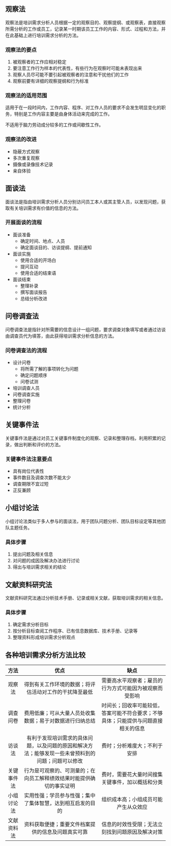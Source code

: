 ## 观察法
观察法是培训需求分析人员根据一定的观察目的、观察提纲、或观察表，直接观察所需分析的工作或员工，记录某一时期该员工工作的内容、形式、过程和方法，并在此基础上进行培训需求分析的方法。
### 观察法的要点
1. 被观察者的工作应相对稳定
2. 要注意工作行为样本的代表性，有些行为在观察时可能未表现出来
3. 观察人员尽可能不要引起被观察者的注意和干扰他们的工作
4. 观察前要有详细的观察提纲和行为标准
### 观察法的适用范围
适用于在一段时间内，工作内容、程序、对工作人员的要求不会发生明显变化的职务，特别是工作内容主要是由身体活动来完成的工作。

不适用于脑力劳动成分较多的工作或间歇性工作。
### 观察法的改进
- 隐蔽方式观察
- 多次重复观察
- 摄像或录像技术记录
- 亲自体验
## 面谈法
面谈法是指由培训需求分析人员分别访问员工本人或其主管人员，以发现问题，获取有关培训需求有价值的信息的方法。
### 开展面谈的流程
- 面谈准备
	- 确定时间、地点、人员
	- 确定面谈目的、访谈提纲、提前通知
- 面谈实施
	- 使用合适的开场白
	- 提问互动
	- 使用合适的结束语
- 面谈结束
	- 整理补录
	- 撰写面谈报告
	- 总结分析改进
## 问卷调查法
问卷调查法是指针对所需要的信息设计一组问题，要求调查对象填写或者通过访谈由调查员代为填答，由此获得培训需求分析信息的方法。
### 问卷调查法的流程
- 设计问卷
	- 将所需了解的事项转化为问题
	- 确定问题顺序
	- 问卷试测
- 培训调查人员
- 问卷调查实施
- 整理问卷
- 统计分析
## 关键事件法
关键事件法是通过对员工关键事件制度化的观察、记录和整理存档，利用积累的记录，做出判断和评价的方法。
### 关键事件法注意要点
- 具有岗位代表性
- 事件数目及调查次数不能太少
- 调查期限不宜过短
- 正反兼顾
## 小组讨论法
小组讨论法类似于多人参与的面谈法，用于团队问题分析、团队目标设定等其他团队主题任务。
### 具体步骤
1. 提出问题及相关信息
2. 对问题的成因及解决办法进行讨论
3. 得出与培训需求相关的结论
## 文献资料研究法
文献资料研究法通过分析技术手册、记录或相关文献，获取培训需求的相关信息。
### 具体步骤
1. 确定需求分析目标
2. 按分析目标查阅工作程序、已有信息数据库、技术手册、记录等
3. 整理资料形成培训需求分析观点
## 各种培训需求分析方法比较
|方法|优点|缺点|
|:---:|:---:|:---:|
|观察法|得到有关工作环境的数据；将评估活动对工作的干扰降至最低|需要高水平观察者；雇员的行为方式可能因为被观察而受影响|
|调查问卷|费用低廉；可从大量人员处收集数据；易于对数据进行归纳总结|时间长；回收率可能较低，答案可能不符合要求；不够具体；只能提供与问题直接相关的信息|
|访谈法|有利于发现培训需求的具体问题，以及问题的原因和解决方法；能够发现一些未曾预料到的问题；问题可以修改|费时；分析难度大；不利于安排|
|关键事件法|行为是可观察的、可测量的；在向员工解释绩效结果时能提供确切的事实证明|费时，需要花大量时间搜集关键事件，加以概括和分类|
|小组讨论法|实用性强；学员参与性强；集中了集体智慧，达到相互启发的目的|组织成本高；小组成员可能产生从众效应|
|文献资料法|资料获取便捷；重要文件档案提供的信息及问题真实可靠|信息的时效性受限；无法立刻找到问题原因及解决对策|

